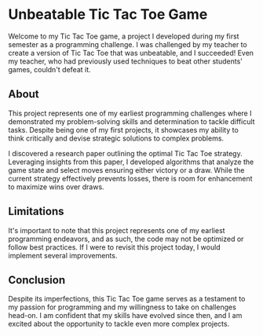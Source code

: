 # Unbeatable Tic Tac Toe Game
Welcome to my Tic Tac Toe game, a project I developed during my first semester as a programming challenge. I was challenged by my teacher to create a version of Tic Tac Toe that was unbeatable, and I succeeded! Even my teacher, who had previously used techniques to beat other students' games, couldn't defeat it.

## About
This project represents one of my earliest programming challenges where I demonstrated my problem-solving skills and determination to tackle difficult tasks. Despite being one of my first projects, it showcases my ability to think critically and devise strategic solutions to complex problems.

I discovered a research paper outlining the optimal Tic Tac Toe strategy. Leveraging insights from this paper, I developed algorithms that analyze the game state and select moves ensuring either victory or a draw. While the current strategy effectively prevents losses, there is room for enhancement to maximize wins over draws.

## Limitations
It's important to note that this project represents one of my earliest programming endeavors, and as such, the code may not be optimized or follow best practices. If I were to revisit this project today, I would implement several improvements.

## Conclusion
Despite its imperfections, this Tic Tac Toe game serves as a testament to my passion for programming and my willingness to take on challenges head-on. I am confident that my skills have evolved since then, and I am excited about the opportunity to tackle even more complex projects.
